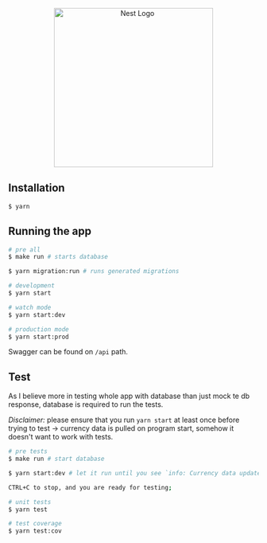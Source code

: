<p align="center">
  <a href="http://nestjs.com/" target="blank"><img src="https://nestjs.com/img/logo_text.svg" width="320" alt="Nest Logo" /></a>
</p>

## Installation

```bash
$ yarn
```

## Running the app

```bash
# pre all
$ make run # starts database

$ yarn migration:run # runs generated migrations

# development
$ yarn start

# watch mode
$ yarn start:dev

# production mode
$ yarn start:prod
```

Swagger can be found on `/api` path.

## Test

As I believe more in testing whole app with database than just mock te db response,
database is required to run the tests.

*Disclaimer:* please ensure that you run `yarn start` at least once before trying to test -> currency data is pulled on program start, somehow it doesn't want to work with tests.

```bash
# pre tests
$ make run # start database

$ yarn start:dev # let it run until you see `info: Currency data updated`

CTRL+C to stop, and you are ready for testing;

# unit tests
$ yarn test

# test coverage
$ yarn test:cov
```
